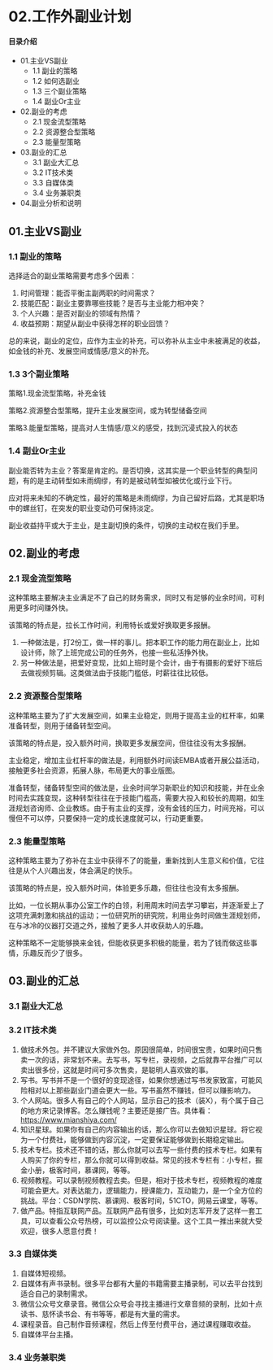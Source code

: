# 02.工作外副业计划
#### 目录介绍
- 01.主业VS副业
  - 1.1 副业的策略
  - 1.2 如何选副业
  - 1.3 三个副业策略
  - 1.4 副业Or主业
- 02.副业的考虑
  - 2.1 现金流型策略
  - 2.2 资源整合型策略
  - 2.3 能量型策略
- 03.副业的汇总
  - 3.1 副业大汇总
  - 3.2 IT技术类
  - 3.3 自媒体类
  - 3.4 业务兼职类
- 04.副业分析和说明



## 01.主业VS副业

### 1.1 副业的策略

选择适合的副业策略需要考虑多个因素：

1. 时间管理：能否平衡主副两职的时间需求？
2. 技能匹配：副业主要靠哪些技能？是否与主业能力相冲突？
3. 个人兴趣：是否对副业的领域有热情？
4. 收益预期：期望从副业中获得怎样的职业回馈？ 

总的来说，副业的定位，应作为主业的补充，可以弥补从主业中未被满足的收益，如金钱的补充、发展空间或情感/意义的补充。


### 1.3 3个副业策略

策略1.现金流型策略，补充金钱

策略2.资源整合型策略，提升主业发展空间，或为转型储备空间

策略3.能量型策略，提高对人生情感/意义的感受，找到沉浸式投入的状态

### 1.4 副业Or主业

副业能否转为主业？答案是肯定的。是否切换，这其实是一个职业转型的典型问题，有的是主动转型如未雨绸缪，有的是被动转型如被优化或行业下行。

应对将来未知的不确定性，最好的策略是未雨绸缪，为自己留好后路，尤其是职场中的螺丝钉，在突发的职业变动仍可保持淡定。

副业收益持平或大于主业，是主副切换的条件，切换的主动权在我们手里。

## 02.副业的考虑

### 2.1 现金流型策略

这种策略主要解决主业满足不了自己的财务需求，同时又有足够的业余时间，可利用更多时间赚外快。

该策略的特点是，拉长工作时间，利用特长或爱好换取更多报酬。

1. 一种做法是，打2份工，做一样的事儿。把本职工作的能力用在副业上，比如设计师，除了上班完成公司的任务外，也接一些私活挣外快。
2. 另一种做法是，把爱好变现，比如上班时是个会计，由于有摄影的爱好下班后去做视频剪辑。这类做法由于技能门槛低，时薪往往比较低。

### 2.2 资源整合型策略

这种策略主要为了扩大发展空间，如果主业稳定，则用于提高主业的杠杆率，如果准备转型，则用于储备转型空间。

该策略的特点是，投入额外时间，换取更多发展空间，但往往没有太多报酬。

主业稳定，增加主业杠杆率的做法是，利用额外时间读EMBA或者开展公益活动，接触更多社会资源，拓展人脉，布局更大的事业版图。

准备转型，储备转型空间的做法是，业余时间学习新职业的知识和技能，并在业余时间去实践变现，这种转型往往在于技能门槛高，需要大投入和较长的周期，如生涯规划咨询师、企业教练。由于有主业的支撑，没有金钱的压力，时间充裕，可以慢但不可以停，只要保持一定的成长速度就可以，行动更重要。

### 2.3 能量型策略

这种策略主要为了弥补在主业中获得不了的能量，重新找到人生意义和价值，它往往是从个人兴趣出发，体会满足的快乐。

该策略的特点是，投入额外时间，体验更多乐趣，但往往也没有太多报酬。

比如，一位长期从事办公室工作的白领，利用周末时间去学习攀岩，并逐渐爱上了这项充满刺激和挑战的运动；一位研究所的研究院，利用业务时间做生涯规划师，在与冰冷的仪器打交道之外，接触了更多人并收获助人的乐趣。

这种策略不一定能够换来金钱，但能收获更多积极的能量，若为了钱而做这些事情，乐趣反而少了很多。


## 03.副业的汇总

### 3.1 副业大汇总


### 3.2 IT技术类

1. 做技术外包。并不建议大家做外包。原因很简单，时间很宝贵，如果时间只售卖一次的话，非常划不来。去写书，写专栏，录视频，之后就靠平台推广可以卖出很多份，这就是时间可多次售卖，是聪明人喜欢做的事。
2. 写书。写书并不是一个很好的变现途径，如果你想通过写书发家致富，可能风险相对以上那些副业门道会更大一些。写书虽然不赚钱，但可以赚影响力。
3. 个人网站。很多人有自己的个人网站，显示自己的技术（装X），有个属于自己的地方来记录博客。怎么赚钱呢？主要还是接广告。具体看：https://www.mianshiya.com/
4. 知识星球。如果你有自己的内容输出的话，那么你可以去做知识星球。将它视为一个付费社，能够做到内容沉淀，一定要保证能够做到长期稳定输出。
5. 技术专栏。技术还不错的话，那么你就可以去写一些付费的技术专栏。如果有人购买了你的专栏，那么你就可以得到收益。常见的技术专栏有：小专栏，掘金小册，极客时间，慕课网，等等。
6. 视频教程。可以录制视频教程去卖。但是，相对于技术专栏，视频教程的难度可能会更大。对表达能力，逻辑能力，授课能力，互动能力，是一个全方位的挑战。平台：CSDN学院、慕课网、极客时间，51CTO，网易云课堂，等等。
7. 做产品。特指互联网产品。互联网产品有很多，比如刘志军开发了这样一套工具，可以查看公众号热榜，可以监控公众号阅读量。这个工具一推出来就大受欢迎，很多人愿意付费！


### 3.3 自媒体类

1. 自媒体短视频。
2. 自媒体有声书录制。很多平台都有大量的书籍需要主播录制，可以去平台找到适合自己的录制需求。
3. 微信公众号文章录音。微信公众号会寻找主播进行文章音频的录制，比如十点读书、慈怀读书会、有书等等，都是有大量的需求。
4. 课程录音。自己制作音频课程，然后上传至付费平台，通过课程赚取收益。
5. 自媒体平台主播。

### 3.4 业务兼职类


















